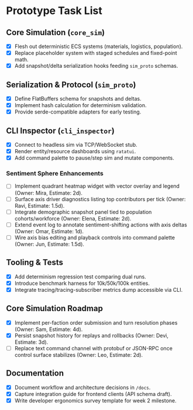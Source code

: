 # Prototype Task List

## Core Simulation (`core_sim`)
- [x] Flesh out deterministic ECS systems (materials, logistics, population).
- [x] Replace placeholder system with staged schedules and fixed-point math.
- [x] Add snapshot/delta serialization hooks feeding `sim_proto` schemas.

## Serialization & Protocol (`sim_proto`)
- [x] Define FlatBuffers schema for snapshots and deltas.
- [x] Implement hash calculation for determinism validation.
- [x] Provide serde-compatible adapters for early testing.

## CLI Inspector (`cli_inspector`)
- [x] Connect to headless sim via TCP/WebSocket stub.
- [x] Render entity/resource dashboards using `ratatui`.
- [x] Add command palette to pause/step sim and mutate components.

### Sentiment Sphere Enhancements
- [ ] Implement quadrant heatmap widget with vector overlay and legend (Owner: Mira, Estimate: 2d).
- [ ] Surface axis driver diagnostics listing top contributors per tick (Owner: Ravi, Estimate: 1.5d).
- [ ] Integrate demographic snapshot panel tied to population cohorts/workforce (Owner: Elena, Estimate: 2d).
- [ ] Extend event log to annotate sentiment-shifting actions with axis deltas (Owner: Omar, Estimate: 1d).
- [ ] Wire axis bias editing and playback controls into command palette (Owner: Jun, Estimate: 1.5d).

## Tooling & Tests
- [x] Add determinism regression test comparing dual runs.
- [x] Introduce benchmark harness for 10k/50k/100k entities.
- [x] Integrate tracing/tracing-subscriber metrics dump accessible via CLI.

## Core Simulation Roadmap
- [x] Implement per-faction order submission and turn resolution phases (Owner: Sam, Estimate: 4d).
- [x] Persist snapshot history for replays and rollbacks (Owner: Devi, Estimate: 3d).
- [ ] Replace text command channel with protobuf or JSON-RPC once control surface stabilizes (Owner: Leo, Estimate: 2d).

## Documentation
- [x] Document workflow and architecture decisions in `/docs`.
- [x] Capture integration guide for frontend clients (API schema draft).
- [x] Write developer ergonomics survey template for week 2 milestone.
